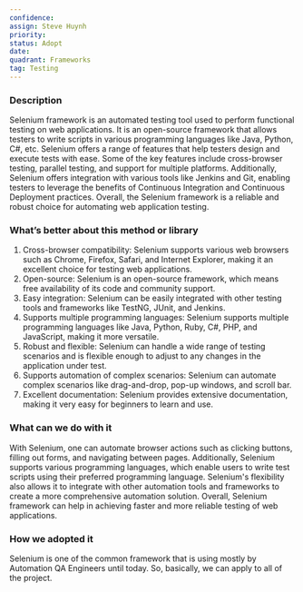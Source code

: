```yaml
---
confidence: 
assign: Steve Huynh
priority: 
status: Adopt
date: 
quadrant: Frameworks
tag: Testing
---
```


<!-- table_of_contents 6cb6c9dc-f19c-42b1-9295-a24009915029 -->

### Description

Selenium framework is an automated testing tool used to perform functional testing on web applications. It is an open-source framework that allows testers to write scripts in various programming languages like Java, Python, C#, etc. Selenium offers a range of features that help testers design and execute tests with ease. Some of the key features include cross-browser testing, parallel testing, and support for multiple platforms. Additionally, Selenium offers integration with various tools like Jenkins and Git, enabling testers to leverage the benefits of Continuous Integration and Continuous Deployment practices. Overall, the Selenium framework is a reliable and robust choice for automating web application testing.

### What’s better about this method or library

1. Cross-browser compatibility: Selenium supports various web browsers such as Chrome, Firefox, Safari, and Internet Explorer, making it an excellent choice for testing web applications.
1. Open-source: Selenium is an open-source framework, which means free availability of its code and community support.
1. Easy integration: Selenium can be easily integrated with other testing tools and frameworks like TestNG, JUnit, and Jenkins.
1. Supports multiple programming languages: Selenium supports multiple programming languages like Java, Python, Ruby, C#, PHP, and JavaScript, making it more versatile.
1. Robust and flexible: Selenium can handle a wide range of testing scenarios and is flexible enough to adjust to any changes in the application under test.
1. Supports automation of complex scenarios: Selenium can automate complex scenarios like drag-and-drop, pop-up windows, and scroll bar.
1. Excellent documentation: Selenium provides extensive documentation, making it very easy for beginners to learn and use.

### What can we do with it

With Selenium, one can automate browser actions such as clicking buttons, filling out forms, and navigating between pages. Additionally, Selenium supports various programming languages, which enable users to write test scripts using their preferred programming language. Selenium's flexibility also allows it to integrate with other automation tools and frameworks to create a more comprehensive automation solution. Overall, Selenium framework can help in achieving faster and more reliable testing of web applications.

### How we adopted it

Selenium is one of the common framework that is using mostly by Automation QA Engineers until today. So, basically, we can apply to all of the project.

<!-- child_database 8727a7bb-297a-424a-90c4-abd86d2ac453 -->
